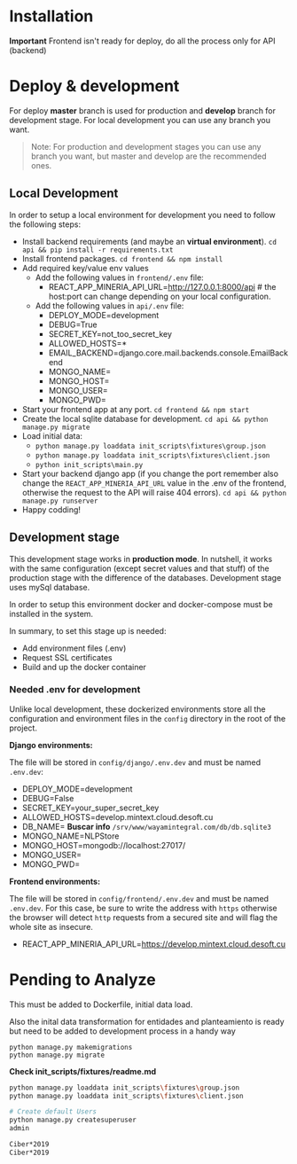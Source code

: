 # Installation

**Important** Frontend isn't ready for deploy, do all the process only for API (backend)

# Deploy & development 
For deploy **master** branch is used for production and **develop** branch for development stage. For local development you can use any branch you want.

> Note: For production and development stages you can use any branch you want, but master and develop are the recommended ones.

## Local Development
In order to setup a local environment for development you need to follow the following steps:

- Install backend requirements (and maybe an **virtual environment**). `cd api && pip install -r requirements.txt`
- Install frontend packages. `cd frontend && npm install`
- Add required key/value env values
  - Add the following values in `frontend/.env` file:
    - REACT_APP_MINERIA_API_URL=http://127.0.0.1:8000/api   # the host:port can change depending on your local configuration.
  - Add the following values in `api/.env` file:
    - DEPLOY_MODE=development
    - DEBUG=True
    - SECRET_KEY=not_too_secret_key
    - ALLOWED_HOSTS=*
    - EMAIL_BACKEND=django.core.mail.backends.console.EmailBackend
    - MONGO_NAME=
    - MONGO_HOST=
    - MONGO_USER=
    - MONGO_PWD=
- Start your frontend app at any port. `cd frontend && npm start`
- Create the local sqlite database for development. `cd api && python manage.py migrate`
- Load initial data:
    - ```python manage.py loaddata init_scripts\fixtures\group.json```
    - ```python manage.py loaddata init_scripts\fixtures\client.json```
    - ```python init_scripts\main.py```
- Start your backend django app (if you change the port remember also change the `REACT_APP_MINERIA_API_URL` value in the .env of the frontend, otherwise the request to the API will raise 404 errors). `cd api && python manage.py runserver`
- Happy codding!

## Development stage
This development stage works in **production mode**. In nutshell, it works with the same configuration (except secret values and that stuff) of the production stage with the difference of the databases. Development stage uses mySql database.

In order to setup this environment docker and docker-compose must be installed in the system.

In summary, to set this stage up is needed:
- Add environment files (.env)
- Request SSL certificates
- Build and up the docker container

### Needed .env for development
Unlike local development, these dockerized environments store all the configuration and environment files in the `config` directory in the root of the project.

**Django environments:**

The file will be stored in `config/django/.env.dev` and must be named `.env.dev`:
- DEPLOY_MODE=development
- DEBUG=False
- SECRET_KEY=your_super_secret_key
- ALLOWED_HOSTS=develop.mintext.cloud.desoft.cu
- DB_NAME= **Buscar info** `/srv/www/wayamintegral.com/db/db.sqlite3`
- MONGO_NAME=NLPStore
- MONGO_HOST=mongodb://localhost:27017/
- MONGO_USER=
- MONGO_PWD=

**Frontend environments:**

The file will be stored in `config/frontend/.env.dev` and must be named `.env.dev`. For this case, be sure to write the address with `https` otherwise the browser will detect `http` requests from a secured site and will flag the whole site as insecure.
- REACT_APP_MINERIA_API_URL=https://develop.mintext.cloud.desoft.cu

# Pending to Analyze
This must be added to Dockerfile, initial data load.

Also the inital data transformation for entidades and planteamiento is ready but need to be added to development process in a handy way
```
python manage.py makemigrations
python manage.py migrate
```

**Check init_scripts/fixtures/readme.md**
```bash
python manage.py loaddata init_scripts\fixtures\group.json
python manage.py loaddata init_scripts\fixtures\client.json
```

```bash
# Create default Users
python manage.py createsuperuser
admin

Ciber*2019
Ciber*2019
```